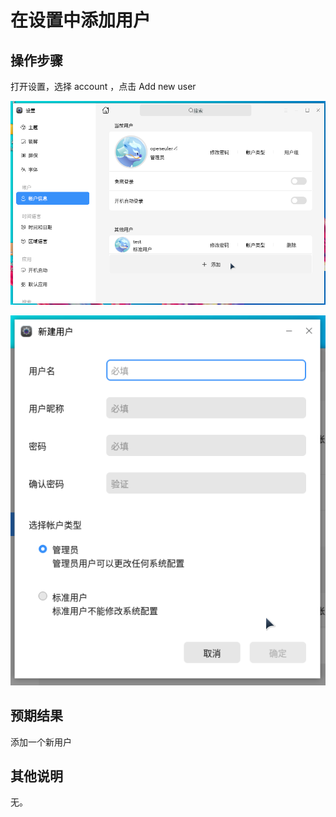 # 在设置中添加用户
## 操作步骤

打开设置，选择 account ，点击 Add new user

![在设置中添加用户-1](./img/在设置中添加用户-1.png)

![在设置中添加用户-2](./img/在设置中添加用户-2.png)

## 预期结果
添加一个新用户

## 其他说明

无。
